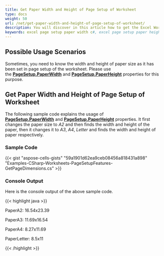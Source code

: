 ```yaml
---
title: Get Paper Width and Height of Page Setup of Worksheet
type: docs
weight: 50
url: /net/get-paper-width-and-height-of-page-setup-of-worksheet/
description: You will discover in this article how to get the Excel Worksheet Page Setup Paper Width and Paper Height using C# code programmatically with .NET API or Library.
keywords: excel page setup paper width c#, excel page setup paper height c#
---
```


## **Possible Usage Scenarios**

Sometimes, you need to know the width and height of paper size as it has been set in page setup of the worksheet. Please use the [**PageSetup.PaperWidth**](https://reference.aspose.com/cells/net/aspose.cells/pagesetup/properties/paperwidth) and [**PageSetup.PaperHeight**](https://reference.aspose.com/cells/net/aspose.cells/pagesetup/properties/paperheight) properties for this purpose.

## **Get Paper Width and Height of Page Setup of Worksheet**

The following sample code explains the usage of [**PageSetup.PaperWidth**](https://reference.aspose.com/cells/net/aspose.cells/pagesetup/properties/paperwidth) and [**PageSetup.PaperHeight**](https://reference.aspose.com/cells/net/aspose.cells/pagesetup/properties/paperheight) properties. It first changes the paper size to *A2* and then finds the width and height of the paper, then it changes it to *A3*, *A4*, *Letter* and finds the width and height of paper respectively.

### **Sample Code**

{{< gist "aspose-cells-gists" "59a1901d62ea9ceb08456a818431a898" "Examples-CSharp-Worksheets-PageSetupFeatures-GetPageDimensions.cs" >}}

### **Console Output**

Here is the console output of the above sample code.

{{< highlight java >}}

PaperA2: 16.54x23.39

PaperA3: 11.69x16.54

PaperA4: 8.27x11.69

PaperLetter: 8.5x11

{{< /highlight >}}

